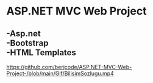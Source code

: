 # ASP.NET MVC Web Project 
 
-Asp.net                                                                                                                                                                                                                              
-Bootstrap                                                                                                                                                                                                                            
-HTML Templates                                                                                                                                                                                                                             
-


https://github.com/berjcode/ASP.NET-MVC-Web-Project-/blob/main/Gif/BilisimSozlugu.mp4
